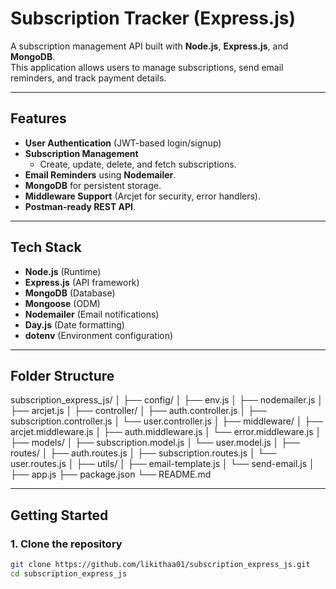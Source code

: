 # Subscription Tracker (Express.js)

A subscription management API built with **Node.js**, **Express.js**, and **MongoDB**.  
This application allows users to manage subscriptions, send email reminders, and track payment details.

---

## Features

- **User Authentication** (JWT-based login/signup)
- **Subscription Management**  
  - Create, update, delete, and fetch subscriptions.
- **Email Reminders** using **Nodemailer**.
- **MongoDB** for persistent storage.
- **Middleware Support** (Arcjet for security, error handlers).
- **Postman-ready REST API**.

---

## Tech Stack

- **Node.js** (Runtime)
- **Express.js** (API framework)
- **MongoDB** (Database)
- **Mongoose** (ODM)
- **Nodemailer** (Email notifications)
- **Day.js** (Date formatting)
- **dotenv** (Environment configuration)

---

## Folder Structure

subscription_express_js/
│
├── config/
│ ├── env.js
│ ├── nodemailer.js
│ ├── arcjet.js
│
├── controller/
│ ├── auth.controller.js
│ ├── subscription.controller.js
│ └── user.controller.js
│
├── middleware/
│ ├── arcjet.middleware.js
│ ├── auth.middleware.js
│ └── error.middleware.js
│
├── models/
│ ├── subscription.model.js
│ └── user.model.js
│
├── routes/
│ ├── auth.routes.js
│ ├── subscription.routes.js
│ └── user.routes.js
│
├── utils/
│ ├── email-template.js
│ └── send-email.js
│
├── app.js
├── package.json
└── README.md


---

## Getting Started

### **1. Clone the repository**
```bash
git clone https://github.com/likithaa01/subscription_express_js.git
cd subscription_express_js


